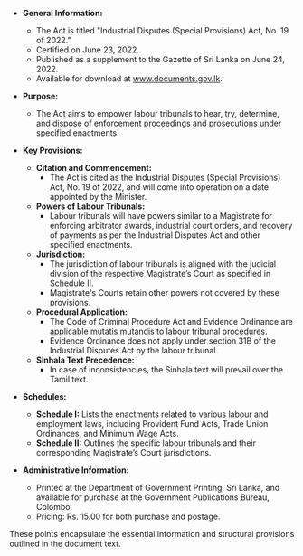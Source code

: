 - **General Information:**
  - The Act is titled "Industrial Disputes (Special Provisions) Act, No. 19 of 2022."
  - Certified on June 23, 2022.
  - Published as a supplement to the Gazette of Sri Lanka on June 24, 2022.
  - Available for download at www.documents.gov.lk.

- **Purpose:**
  - The Act aims to empower labour tribunals to hear, try, determine, and dispose of enforcement proceedings and prosecutions under specified enactments.
  
- **Key Provisions:**
  - **Citation and Commencement:** 
    - The Act is cited as the Industrial Disputes (Special Provisions) Act, No. 19 of 2022, and will come into operation on a date appointed by the Minister.
  - **Powers of Labour Tribunals:**
    - Labour tribunals will have powers similar to a Magistrate for enforcing arbitrator awards, industrial court orders, and recovery of payments as per the Industrial Disputes Act and other specified enactments.
  - **Jurisdiction:**
    - The jurisdiction of labour tribunals is aligned with the judicial division of the respective Magistrate’s Court as specified in Schedule II.
    - Magistrate's Courts retain other powers not covered by these provisions.
  - **Procedural Application:**
    - The Code of Criminal Procedure Act and Evidence Ordinance are applicable mutatis mutandis to labour tribunal procedures.
    - Evidence Ordinance does not apply under section 31B of the Industrial Disputes Act by the labour tribunal.
  - **Sinhala Text Precedence:**
    - In case of inconsistencies, the Sinhala text will prevail over the Tamil text.

- **Schedules:**
  - **Schedule I:** Lists the enactments related to various labour and employment laws, including Provident Fund Acts, Trade Union Ordinances, and Minimum Wage Acts.
  - **Schedule II:** Outlines the specific labour tribunals and their corresponding Magistrate’s Court jurisdictions.

- **Administrative Information:**
  - Printed at the Department of Government Printing, Sri Lanka, and available for purchase at the Government Publications Bureau, Colombo.
  - Pricing: Rs. 15.00 for both purchase and postage.

These points encapsulate the essential information and structural provisions outlined in the document text.